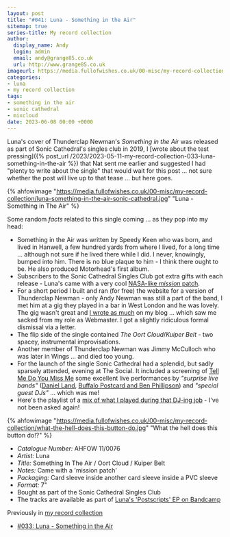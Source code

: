 ```yaml
---
layout: post
title: "#041: Luna - Something in the Air"
sitemap: true
series-title: My record collection
author:
  display_name: Andy
  login: admin
  email: andy@grange85.co.uk
  url: http://www.grange85.co.uk
imageurl: https://media.fullofwishes.co.uk/00-misc/my-record-collection/luna-something-in-the-air-sonic-cathedral.jpg
categories:
- luna
- my record collection
tags:
- something in the air
- sonic cathedral
- mixcloud
date: 2023-06-08 00:00 +0000
---
```

Luna's cover of Thunderclap Newman's _Something in the Air_ was released as part of Sonic Cathedral's singles club in 2019, I [wrote about the test pressing]({% post_url /2023/2023-05-11-my-record-collection-033-luna-something-in-the-air %}) that Nat sent me earlier and suggested I had "plenty to write about the single" that would wait for this post ... not sure whether the post will live up to that tease ... but here goes.

{% ahfowimage "https://media.fullofwishes.co.uk/00-misc/my-record-collection/luna-something-in-the-air-sonic-cathedral.jpg" "Luna - Something in The Air" %}

Some random _facts_ related to this single coming ... as they pop into my head:

 - Something in the Air was written by Speedy Keen who was born, and lived in Hanwell, a few hundred yards from where I lived, for a long time ... although not sure if he lived there while I did. I never, knowingly, bumped into him. There is no blue plaque to him - I think there ought to be. He also produced Motorhead's first album.
 - Subscribers to the Sonic Cathedral Singles Club got extra gifts with each release - Luna's came with a very cool [NASA-like _mission_ patch](https://www.fullofwishes.co.uk/2019/06/04/sonic-cathedral-luna-mission-patch/).
 - For a short period I built and ran (for free) the website for a version of Thunderclap Newman - only Andy Newman was still a part of the band, I met him at a gig they played in a bar in West London and he was lovely. The gig wasn't great and [I wrote as much](https://www.grange85.co.uk/swirling/2007/07/02/thunderclap-newman-and-andy-thunderclap-newman/) on my blog ... which saw me sacked from my role as Webmaster. I got a slightly ridiculous formal dismissal via a letter.
 - The flip side of the single contained _The Oort Cloud_/_Kuiper Belt_ - two spacey, instrumental improvisations.
 - Another member of Thunderclap Newman was Jimmy McCulloch who was later in Wings ... and died too young.
 - For the launch of the single Sonic Cathedral had a splendid, but sadly sparsely attended, evening at The Social. It included a screening of [Tell Me Do You Miss Me]() some excellent live performances by _"surprise live bands"_ ([Daniel Land](https://www.youtube.com/watch?v=mvXVcXdibFo), [Buffalo Postcard and Ben Phillipson](https://www.youtube.com/watch?v=5ZZYddaDo2o)) and _"special guest DJs"_ ... which was me!
 - Here's the playlist of a [mix of what I played during that DJ-ing job](/articles/sonic-cathedral-social-service-playlist/) - I've not been asked again!

{% ahfowimage "https://media.fullofwishes.co.uk/00-misc/my-record-collection/what-the-hell-does-this-button-do.jpg" "What the hell does this button do!?" %}

 - *Catalogue Number:* AHFOW 11/0076
 - *Artist:* Luna
 - *Title:* Something In The Air / Oort Cloud / Kuiper Belt
 - *Notes:* Came with a 'mission patch'
 - *Packaging:* Card sleeve inside another card sleeve inside a PVC sleeve
 - *Format:* 7"
 - Bought as part of the Sonic Cathedral Singles Club
 - The tracks are available as part of [Luna's 'Postscripts' EP on Bandcamp](https://luna.bandcamp.com/album/postscripts)

Previously in [my record collection](/category/my-record-collection)
 - [#033: Luna - Something in the Air](https://www.fullofwishes.co.uk/2023/05/11/my-record-collection-033-luna-something-in-the-air/)
